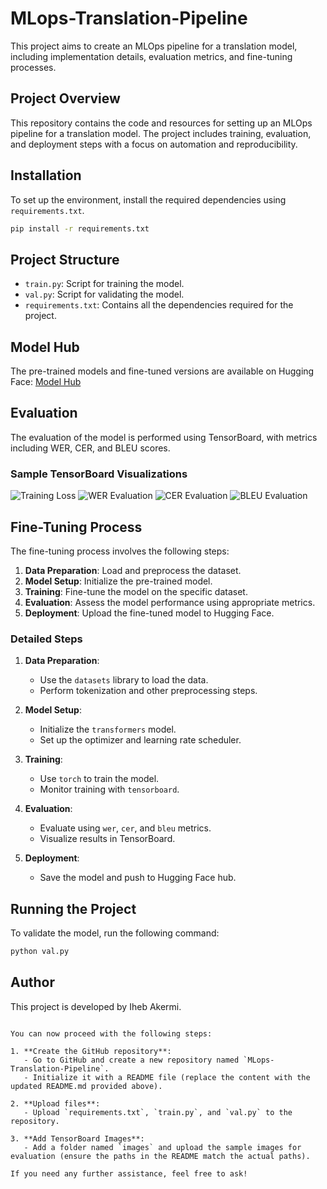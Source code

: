 
# MLops-Translation-Pipeline

This project aims to create an MLOps pipeline for a translation model, including implementation details, evaluation metrics, and fine-tuning processes. 

## Project Overview
This repository contains the code and resources for setting up an MLOps pipeline for a translation model. The project includes training, evaluation, and deployment steps with a focus on automation and reproducibility.

## Installation
To set up the environment, install the required dependencies using `requirements.txt`.

```sh
pip install -r requirements.txt
```

## Project Structure
- `train.py`: Script for training the model.
- `val.py`: Script for validating the model.
- `requirements.txt`: Contains all the dependencies required for the project.

## Model Hub
The pre-trained models and fine-tuned versions are available on Hugging Face:
[Model Hub](https://huggingface.co/ihebaker10)

## Evaluation
The evaluation of the model is performed using TensorBoard, with metrics including WER, CER, and BLEU scores.

### Sample TensorBoard Visualizations
![Training Loss](images/training_loss.png)
![WER Evaluation](images/wer_evaluation.png)
![CER Evaluation](images/cer_evaluation.png)
![BLEU Evaluation](images/bleu_evaluation.png)

## Fine-Tuning Process
The fine-tuning process involves the following steps:
1. **Data Preparation**: Load and preprocess the dataset.
2. **Model Setup**: Initialize the pre-trained model.
3. **Training**: Fine-tune the model on the specific dataset.
4. **Evaluation**: Assess the model performance using appropriate metrics.
5. **Deployment**: Upload the fine-tuned model to Hugging Face.

### Detailed Steps
1. **Data Preparation**:
    - Use the `datasets` library to load the data.
    - Perform tokenization and other preprocessing steps.

2. **Model Setup**:
    - Initialize the `transformers` model.
    - Set up the optimizer and learning rate scheduler.

3. **Training**:
    - Use `torch` to train the model.
    - Monitor training with `tensorboard`.

4. **Evaluation**:
    - Evaluate using `wer`, `cer`, and `bleu` metrics.
    - Visualize results in TensorBoard.

5. **Deployment**:
    - Save the model and push to Hugging Face hub.

## Running the Project
To validate the model, run the following command:

```sh
python val.py
```

## Author
This project is developed by Iheb Akermi.
```

You can now proceed with the following steps:

1. **Create the GitHub repository**:
   - Go to GitHub and create a new repository named `MLops-Translation-Pipeline`.
   - Initialize it with a README file (replace the content with the updated README.md provided above).

2. **Upload files**:
   - Upload `requirements.txt`, `train.py`, and `val.py` to the repository.

3. **Add TensorBoard Images**:
   - Add a folder named `images` and upload the sample images for evaluation (ensure the paths in the README match the actual paths).

If you need any further assistance, feel free to ask!

